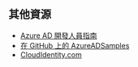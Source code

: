 ## 其他資源

- [Azure AD 開發人員指南](../articles/active-directory/active-directory-developers-guide.md)
- [在 GitHub 上的 AzureADSamples](https://github.com/AzureAdSamples)
- [CloudIdentity.com](http://cloudidentity.com)

<!---HONumber=AcomDC_0413_2016-->